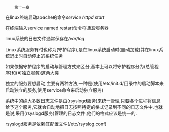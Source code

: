         第十一章

在linux终端启动apache的命令<em>service httpd start</em>

在终端输入service named restart命令将<em>重启</em>服务器

linux系统的日志文件通常保存在<em>/var/log</em>

Linux系统服务有时也称为(守护程序),是在linux系统启动时(自动加载)并在linux系统退出时自动停止的系统任务

如果依据守护程序的启动与管理方式来区分,基本上可以将守护程序分为(总管程序)和(可独立服务)这两大类

独立的服务要想启动,主要有两种方法,一种是(使用/etc/init.d/目录中的启动脚本来启动独立的服务,使用service命令来启动独立服务)

系统中的绝大多数日志文件是由(rsyslogd服务)来统一管理,只要各个进程将信息给予这个服务,它就会自动地把日志按照特定的格式记录到不同的日志文件中.也就是说,采用(rsyslogd服务)管理的日志文件,他们的格式应该是统一的.

rsyslogd服务是依赖其配置文件(/etc/rsyslog.conf)